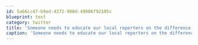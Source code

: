 ```yaml
---
id: 5a66cc47-b9ed-4272-900d-49806f92105c
blueprint: text
category: twitter
title: 'Someone needs to educate our local reporters on the difference between "overshot the runway" and "drove off the taxiway"'
caption: 'Someone needs to educate our local reporters on the difference between "overshot the runway" and "drove off the taxiway"'
---
```

